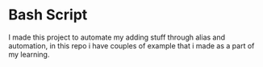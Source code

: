 # Bash Script

I made this project to automate my adding stuff through alias and automation, in this repo
i have couples of example that i made as a part of my learning.
